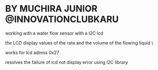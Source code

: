 BY MUCHIRA JUNIOR @INNOVATIONCLUBKARU
========================================================================
working with a water flow sensor with a I2C lcd 

the LCD display  values of the rate and the volume of the flowing liquid  \

works for lcd adress 0x27

resolves the failure of lcd not display error using I2C library  
